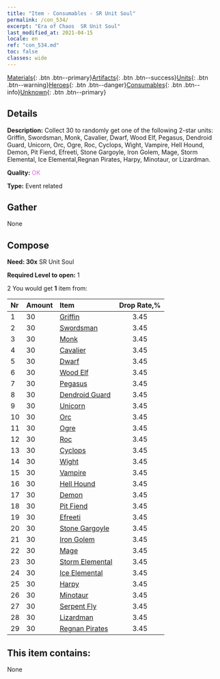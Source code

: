 ```yaml
---
title: "Item - Consumables - SR Unit Soul"
permalink: /con_534/
excerpt: "Era of Chaos  SR Unit Soul"
last_modified_at: 2021-04-15
locale: en
ref: "con_534.md"
toc: false
classes: wide
---
```

 [Materials](/Items/){: .btn .btn--primary}[Artifacts](/Items/Artifacts/){: .btn .btn--success}[Units](/Items/Units/){: .btn .btn--warning}[Heroes](/Items/Heroes/){: .btn .btn--danger}[Consumables](/Items/Consumables/){: .btn .btn--info}[Unknown](/Items/Unknown/){: .btn .btn--primary}

## Details
 **Description:** Collect 30 to randomly get one of the following 2-star units: Griffin, Swordsman, Monk, Cavalier, Dwarf, Wood Elf, Pegasus, Dendroid Guard, Unicorn, Orc, Ogre, Roc, Cyclops, Wight, Vampire, Hell Hound, Demon, Pit Fiend, Efreeti, Stone Gargoyle, Iron Golem, Mage, Storm Elemental, Ice Elemental,Regnan Pirates, Harpy, Minotaur, or Lizardman.

 **Quality:** <span style="color: #DA70D6">OK</span>

 **Type:** Event related

## Gather

  None

## Compose

 **Need: 30x** SR Unit Soul

 **Required Level to open:** 1

 2 You would get **1** item  from:

  | Nr | Amount |     Item    | Drop Rate,% |
  |:---|:-------|:------------|:---------:|
  | 1 | 30 | [Griffin](/Items/unt_192/) | 3.45 | 
  | 2 | 30 | [Swordsman](/Items/unt_193/) | 3.45 | 
  | 3 | 30 | [Monk](/Items/unt_194/) | 3.45 | 
  | 4 | 30 | [Cavalier ](/Items/unt_195/) | 3.45 | 
  | 5 | 30 | [Dwarf](/Items/unt_200/) | 3.45 | 
  | 6 | 30 | [Wood Elf](/Items/unt_201/) | 3.45 | 
  | 7 | 30 | [Pegasus](/Items/unt_202/) | 3.45 | 
  | 8 | 30 | [Dendroid Guard](/Items/unt_203/) | 3.45 | 
  | 9 | 30 | [Unicorn](/Items/unt_204/) | 3.45 | 
  | 10 | 30 | [Orc](/Items/unt_219/) | 3.45 | 
  | 11 | 30 | [Ogre](/Items/unt_220/) | 3.45 | 
  | 12 | 30 | [Roc](/Items/unt_221/) | 3.45 | 
  | 13 | 30 | [Cyclops](/Items/unt_222/) | 3.45 | 
  | 14 | 30 | [Wight](/Items/unt_210/) | 3.45 | 
  | 15 | 30 | [Vampire](/Items/unt_211/) | 3.45 | 
  | 16 | 30 | [Hell Hound](/Items/unt_228/) | 3.45 | 
  | 17 | 30 | [Demon](/Items/unt_229/) | 3.45 | 
  | 18 | 30 | [Pit Fiend](/Items/unt_230/) | 3.45 | 
  | 19 | 30 | [Efreeti](/Items/unt_231/) | 3.45 | 
  | 20 | 30 | [Stone Gargoyle](/Items/unt_236/) | 3.45 | 
  | 21 | 30 | [Iron Golem](/Items/unt_237/) | 3.45 | 
  | 22 | 30 | [Mage](/Items/unt_238/) | 3.45 | 
  | 23 | 30 | [Storm Elemental](/Items/unt_263/) | 3.45 | 
  | 24 | 30 | [Ice Elemental](/Items/unt_264/) | 3.45 | 
  | 25 | 30 | [Harpy](/Items/unt_245/) | 3.45 | 
  | 26 | 30 | [Minotaur](/Items/unt_248/) | 3.45 | 
  | 27 | 30 | [Serpent Fly](/Items/unt_255/) | 3.45 | 
  | 28 | 30 | [Lizardman](/Items/unt_254/) | 3.45 | 
  | 29 | 30 | [Regnan Pirates](/Items/unt_273/) | 3.45 | 


## This item contains:

  None


